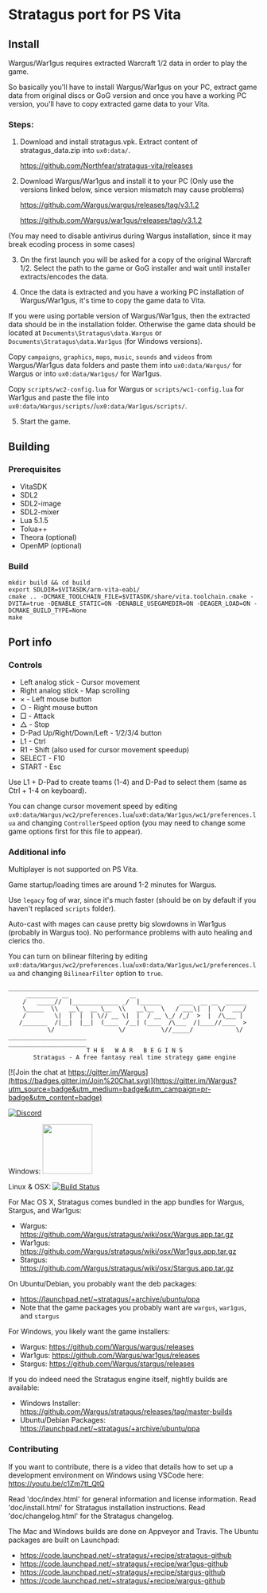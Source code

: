 # Stratagus port for PS Vita

## Install

Wargus/War1gus requires extracted Warcraft 1/2 data in order to play the game.

So basically you'll have to install Wargus/War1gus on your PC, extract game data from original discs or GoG version and once you have a working PC version, you'll have to copy extracted game data to your Vita.

### Steps:

1. Download and install stratagus.vpk. Extract content of stratagus_data.zip into `ux0:data/`.

    https://github.com/Northfear/stratagus-vita/releases

2. Download Wargus/War1gus and install it to your PC (Only use the versions linked below, since version mismatch may cause problems)

    https://github.com/Wargus/wargus/releases/tag/v3.1.2

    https://github.com/Wargus/war1gus/releases/tag/v3.1.2

(You may need to disable antivirus during Wargus installation, since it may break ecoding process in some cases)

3. On the first launch you will be asked for a copy of the original Warcraft 1/2. Select the path to the game or GoG installer and wait until installer extracts/encodes the data.

4. Once the data is extracted and you have a working PC installation of Wargus/War1gus, it's time to copy the game data to Vita.

If you were using portable version of Wargus/War1gus, then the extracted data should be in the installation folder. Otherwise the game data should be located at `Documents\Stratagus\data.Wargus` or `Documents\Stratagus\data.War1gus` (for Windows versions).

Copy `campaigns`, `graphics`, `maps`, `music`, `sounds` and `videos` from Wargus/War1gus data folders and paste them into `ux0:data/Wargus/` for Wargus or into `ux0:data/War1gus/` for War1gus.

Copy `scripts/wc2-config.lua` for Wargus or `scripts/wc1-config.lua` for War1gus and paste the file into `ux0:data/Wargus/scripts/`/`ux0:data/War1gus/scripts/`.

5. Start the game.

## Building

### Prerequisites
- VitaSDK
- SDL2
- SDL2-image
- SDL2-mixer
- Lua 5.1.5
- Tolua++
- Theora (optional)
- OpenMP (optional)

### Build
```
mkdir build && cd build
export SDLDIR=$VITASDK/arm-vita-eabi/
cmake .. -DCMAKE_TOOLCHAIN_FILE=$VITASDK/share/vita.toolchain.cmake -DVITA=true -DENABLE_STATIC=ON -DENABLE_USEGAMEDIR=ON -DEAGER_LOAD=ON -DCMAKE_BUILD_TYPE=None
make
```

## Port info

### Controls

- Left analog stick - Cursor movement
- Right analog stick - Map scrolling
- × - Left mouse button
- ○ - Right mouse button
- □ - Attack
- △ - Stop
- D-Pad Up/Right/Down/Left - 1/2/3/4 button
- L1 - Ctrl
- R1 - Shift (also used for cursor movement speedup)
- SELECT - F10
- START - Esc

Use L1 + D-Pad to create teams (1-4) and D-Pad to select them (same as Ctrl + 1-4 on keyboard).

You can change cursor movement speed by editing `ux0:data/Wargus/wc2/preferences.lua`/`ux0:data/War1gus/wc1/preferences.lua` and changing `ControllerSpeed` option (you may need to change some game options first for this file to appear).

### Additional info

Multiplayer is not supported on PS Vita.

Game startup/loading times are around 1-2 minutes for Wargus.

 Use `legacy` fog of war, since it's much faster (should be on by default if you haven't replaced `scripts` folder).

Auto-cast with mages can cause pretty big slowdowns in War1gus (probably in Wargus too). No performance problems with auto healing and clerics tho.

You can turn on bilinear filtering by editing `ux0:data/Wargus/wc2/preferences.lua`/`ux0:data/War1gus/wc1/preferences.lua` and changing `BilinearFilter` option to `true`.

    _______________________________________________________________________
         _________ __                 __                               
        /   _____//  |_____________ _/  |______     ____  __ __  ______
        \_____  \\   __\_  __ \__  \\   __\__  \   / ___\|  |  \/  ___/
        /        \|  |  |  | \// __ \|  |  / __ \_/ /_/  >  |  /\___ | 
       /_______  /|__|  |__|  (____  /__| (____  /\___  /|____//____  >
               \/                  \/          \//_____/            \/ 
    ______________________                           ______________________
                          T H E   W A R   B E G I N S
           Stratagus - A free fantasy real time strategy game engine

[![Join the chat at https://gitter.im/Wargus](https://badges.gitter.im/Join%20Chat.svg)](https://gitter.im/Wargus?utm_source=badge&utm_medium=badge&utm_campaign=pr-badge&utm_content=badge)

[![Discord](https://img.shields.io/discord/780082494447288340?style=flat-square&logo=discord&label=discord)](https://discord.gg/dQGxaw3QfB)

Windows: <a href="https://ci.appveyor.com/project/timfel/stratagus"><img width="100" src="https://ci.appveyor.com/api/projects/status/github/Wargus/stratagus?branch=master&svg=true"></a>

Linux & OSX: [![Build Status](https://travis-ci.org/Wargus/stratagus.svg?branch=master)](https://travis-ci.org/Wargus/stratagus)

For Mac OS X, Stratagus comes bundled in the app bundles for Wargus, Stargus, and War1gus:
  - Wargus: https://github.com/Wargus/stratagus/wiki/osx/Wargus.app.tar.gz
  - War1gus: https://github.com/Wargus/stratagus/wiki/osx/War1gus.app.tar.gz
  - Stargus: https://github.com/Wargus/stratagus/wiki/osx/Stargus.app.tar.gz

On Ubuntu/Debian, you probably want the deb packages:
  - https://launchpad.net/~stratagus/+archive/ubuntu/ppa
  - Note that the game packages you probably want are `wargus`, `war1gus`, and `stargus`

For Windows, you likely want the game installers:
  - Wargus: https://github.com/Wargus/wargus/releases
  - War1gus: https://github.com/Wargus/war1gus/releases
  - Stargus: https://github.com/Wargus/stargus/releases

If you do indeed need the Stratagus engine itself, nightly builds are available:
  - Windows Installer: https://github.com/Wargus/stratagus/releases/tag/master-builds
  - Ubuntu/Debian Packages: https://launchpad.net/~stratagus/+archive/ubuntu/ppa
  
### Contributing

If you want to contribute, there is a video that details how to set up a development environment on Windows using VSCode here: https://youtu.be/c1Zm7tt_QtQ 

Read 'doc/index.html' for general information and license information.
Read 'doc/install.html' for Stratagus installation instructions.
Read 'doc/changelog.html' for the Stratagus changelog.

The Mac and Windows builds are done on Appveyor and Travis. The Ubuntu packages
are built on Launchpad:
  - https://code.launchpad.net/~stratagus/+recipe/stratagus-github
  - https://code.launchpad.net/~stratagus/+recipe/war1gus-github
  - https://code.launchpad.net/~stratagus/+recipe/stargus-github
  - https://code.launchpad.net/~stratagus/+recipe/wargus-github
